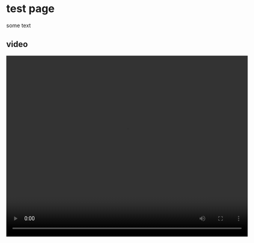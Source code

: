 # test page

some text

## video

<video width="640" height="480" controls>
    <source src="how-to-login-to-azure-portal-en.mp4" type="video/mp4"> 
    <track src="how-to-login-to-azure-portal-en.vtt" kind="subtitles" srclang="en" label="English">
</video>
